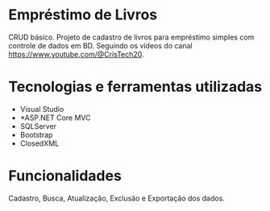 # Empréstimo de Livros
CRUD básico.
Projeto de cadastro de livros para empréstimo simples com controle de dados em BD.
Seguindo os vídeos do canal https://www.youtube.com/@CrisTech20.

# Tecnologias e ferramentas utilizadas
* Visual Studio
* *ASP.NET Core MVC
* SQLServer
* Bootstrap
* ClosedXML

# Funcionalidades
Cadastro, Busca, Atualização, Exclusão e Exportação dos dados.
